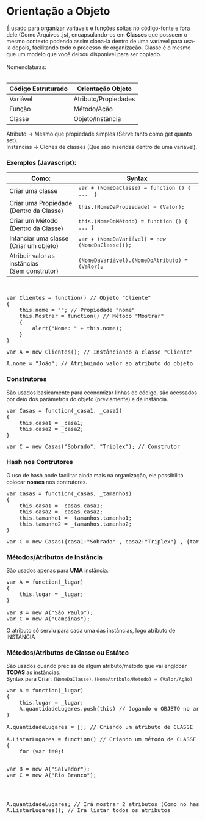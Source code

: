 # Orientação a Objeto

É usado para organizar variáveis e funções soltas no código-fonte e fora dele (Como Arquivos .js), encapsulando-os em **Classes** que possuem o mesmo contexto podendo assim clona-la dentro de uma varíavel para usa-la depois, facilitando todo o processo de organização. Classe é o mesmo que um modelo que você deixou disponivel para ser copiado.<br><br>
Nomenclaturas:<br><br>

Código Estruturado | Orientação Objeto
--- | ---
Variável | Atributo/Propiedades
Função | Método/Ação
Classe | Objeto/Instância

Atributo -> Mesmo que propiedade simples (Serve tanto como get quanto set).<br>
Instancias -> Clones de classes (Que são inseridas dentro de uma variável).<br>

### Exemplos (Javascript):

Como: | Syntax
--- | ---
Criar uma classe | `var + (NomeDaClasse) = function () {  ...  }` 
Criar uma Propiedade<br>(Dentro da Classe) | `this.(NomeDaPropiedade) = (Valor);` 
Criar um Método<br>(Dentro da Classe) | `this.(NomeDoMétodo) = function () { ... }` 
Intanciar uma classe<br>(Criar um objeto) | `var + (NomeDaVariável) = new (NomeDaClasse)();` 
Atribuir valor as instâncias<br>(Sem construtor) | `(NomeDaVariável).(NomeDoAtributo) = (Valor);`

<br>
<pre>
var Clientes = function() // Objeto "Cliente"
{
    this.nome = ""; // Propiedade "nome"
    this.Mostrar = function() // Método "Mostrar"
    {
        alert("Nome: " + this.nome);
    }
}
</pre>

<pre>
var A = new Clientes(); // Instânciando a classe "Cliente"
</pre>

<pre>
A.nome = "João"; // Atribuindo valor ao atributo do objeto
</pre>

### Construtores

São usados basicamente para economizar linhas de código, são acessados por deio dos parâmetros do objeto (previamente) e da instância.

<pre>
var Casas = function(_casa1, _casa2)
{
    this.casa1 = _casa1;
    this.casa2 = _casa2;
}
</pre>
<pre>
var C = new Casas("Sobrado", "Triplex"); // Construtor 
</pre>

### Hash nos Contrutores

O uso de hash pode facilitar ainda mais na organização, ele possibilita colocar **nomes** nos contrutores.

<pre>
var Casas = function(_casas, _tamanhos)
{
    this.casa1 = _casas.casa1;
    this.casa2 = _casas.casa2;
    this.tamanho1 = _tamanhos.tamanho1;
    this.tamanho2 = _tamanhos.tamanho2;
}
</pre>
<pre>
var C = new Casas({casa1:"Sobrado" , casa2:"Triplex"} , {tamanho1:"Grande" , tamanho2:"Pequena"});
</pre>

### Métodos/Atributos de Instância

São usados apenas para **UMA** instância.

<pre>
var A = function(_lugar)
{
    this.lugar = _lugar;
}

var B = new A("São Paulo");
var C = new A("Campinas");
</pre>

O atributo só serviu para cada uma das instâncias, logo atributo de INSTÂNCIA

### Métodos/Atributos de Classe ou Estátco

São usados quando precisa de algum atributo/metódo que vai englobar **TODAS** as instâncias.<br>
Syntax para Criar: `(NomeDaClasse).(NomeAtribulo/Metodo) = (Valor/Ação)`

<pre>
var A = function(_lugar)
{
    this.lugar = _lugar;
    A.quantidadeLugares.push(this) // Jogando o OBJETO no array
}

A.quantidadeLugares = []; // Criando um atributo de CLASSE

A.ListarLugares = function() // Criando um método de CLASSE
{
    for (var i=0;i<A.quantidadeLugares.length;i++)
    {
		places = A.quantidadeLugares[i];
		console.log(places.lugar); // Não esquecer da SYNTAX (Classe).(NomeAtributo)
	}
}
</pre>
<pre>
var B = new A("Salvador");
var C = new A("Rio Branco");
</pre>
<pre>
A.quantidadeLugares; // Irá mostrar 2 atributos (Como no hash), e o nome da CLASSE que eles pertencem
A.ListarLugares(); // Irá listar todos os atributos
</pre>
